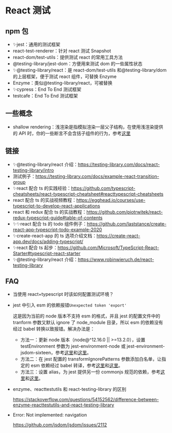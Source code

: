 # React 测试

## npm 包

- ✨jest：通用的测试框架
- react-test-renderer：针对 react 测试 Snapshot
- react-dom/test-utils：提供测试 react 的常用工具方法
- @testing-library/jest-dom：方便用来测试 dom 的一些属性状态
- ✨@testing-library/react：是 react-dom/test-utils 和@testing-library/dom 的上层框架，便于测试 react 组件，可替换 Enzyme
- Enzyme：类似@testing-library/react，可被替换
- ✨cypress：End To End 测试框架
- testcafe：End To End 测试框架

## 一些概念

- shallow rendering：浅渲染是指模拟渲染一层父子结构，在使用浅渲染提供的 API 时，你的一些断言不会含括子组件的行为，参考[这里](https://enzymejs.github.io/enzyme/docs/api/shallow.html)

## 链接

- ✨@testing-library/react 介绍：https://testing-library.com/docs/react-testing-library/intro
- 测试例子：https://testing-library.com/docs/example-react-transition-group
- ✨react 配合 ts 的实践经验：https://github.com/typescript-cheatsheets/react-typescript-cheatsheet#reacttypescript-cheatsheets
- react 配合 ts 的实战视频教程：https://egghead.io/courses/use-typescript-to-develop-react-applications
- react 和 redux 配合 ts 的实战教程：https://github.com/piotrwitek/react-redux-typescript-guide#table-of-contents
- ✨✨react 配合 ts 的 todo 组件例子：https://github.com/laststance/create-react-app-typescript-todo-example-2020
- ✨create-react-app 的 ts 选项介绍文档：https://create-react-app.dev/docs/adding-typescript/
- ✨react 配合 ts 起步：https://github.com/Microsoft/TypeScript-React-Starter#typescript-react-starter
- ✨@testing-library/react 介绍：https://www.robinwieruch.de/react-testing-library

## FAQ

- 当使用 react+typescript 时该如何配置测试环境？

- jest 中引入 esm 的依赖报错`Unexpected token 'export'`

  这是因为当前的 node 版本不支持 esm 的格式，并且 jest 的配置文件中的 tranform 参数又默认 ignore 了 node_module 目录，所以 esm 的依赖没有经过 babel 转换以致报错。解决办法是：

  - 方法一：更新 node 版本（node@^12.16.0 || >=13.2.0），设置 testEnvironment 参数为 jest-environment-node 或 jest-environment-jsdom-sixteen，参考[这里](https://stackoverflow.com/questions/60372790/node-v13-jest-es6-native-support-for-modules-without-babel-or-esm)和[这里](https://github.com/facebook/jest/issues/9430)。
  - 方法二：在 jest 配置的 transformIgnorePatterns 参数添加白名单，让指定的 esm 依赖经过 babel 转译，参考[这里](https://stackoverflow.com/questions/57915921/how-do-i-get-jest-to-to-work-with-es6-dependencies)和[这里](https://jestjs.io/docs/en/tutorial-react-native#transformignorepatterns-customization)。
  - 方法三：设置 alias，为 jest 提供另一份 commonjs 规范的依赖，参考[这里](https://github.com/vitejs/vite/issues/381)和[这里](https://github.com/vitejs/vite/issues/434)。

- enzyme、reacttestutils 和 react-testing-library 的区别

  https://stackoverflow.com/questions/54152562/difference-between-enzyme-reacttestutils-and-react-testing-library

- Error: Not implemented: navigation

  https://github.com/jsdom/jsdom/issues/2112
